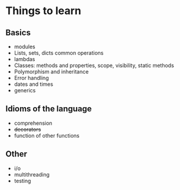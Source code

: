 # Things to learn
## Basics
- modules
- Lists, sets, dicts common operations
- lambdas
- Classes: methods and properties, scope, visibility, static methods
- Polymorphism and inheritance
- Error handling
- dates and times
- generics


## Idioms of the language
- comprehension
- ~~decorators~~
- function of other functions

## Other
- i/o
- multithreading
- testing
